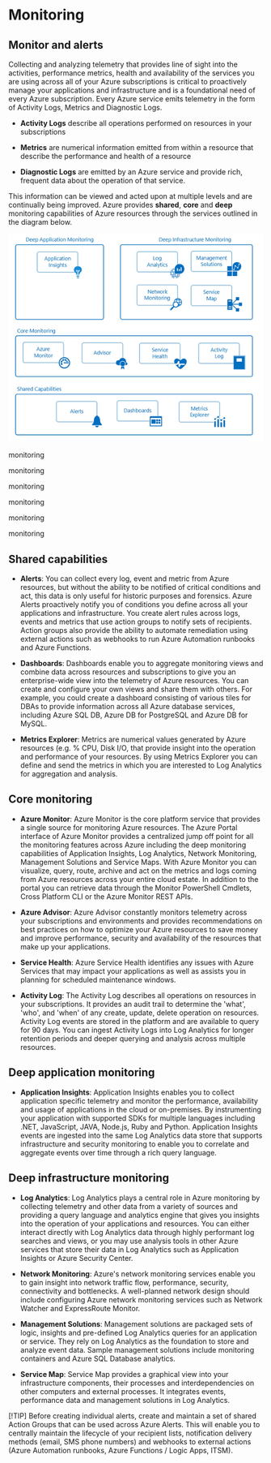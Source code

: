 Monitoring
==========

Monitor and alerts
------------------

Collecting and analyzing telemetry that provides line of sight into the
activities, performance metrics, health and availability of the services you are
using across all of your Azure subscriptions is critical to proactively manage
your applications and infrastructure and is a foundational need of every Azure
subscription. Every Azure service emits telemetry in the form of Activity Logs,
Metrics and Diagnostic Logs.

-   **Activity Logs** describe all operations performed on resources in your
    subscriptions

-   **Metrics** are numerical information emitted from within a resource that
    describe the performance and health of a resource

-   **Diagnostic Logs** are emitted by an Azure service and provide rich,
    frequent data about the operation of that service.

This information can be viewed and acted upon at multiple levels and are
continually being improved. Azure provides **shared**, **core** and **deep**
monitoring capabilities of Azure resources through the services outlined in the
diagram below.

![monitoring](media/c35e3a4bafc3e5998b5b340c1d439179.png)

monitoring

monitoring

monitoring

monitoring

monitoring

monitoring

Shared capabilities
-------------------

-   **Alerts**: You can collect every log, event and metric from Azure
    resources, but without the ability to be notified of critical conditions and
    act, this data is only useful for historic purposes and forensics. Azure
    Alerts proactively notify you of conditions you define across all your
    applications and infrastructure. You create alert rules across logs, events
    and metrics that use action groups to notify sets of recipients. Action
    groups also provide the ability to automate remediation using external
    actions such as webhooks to run Azure Automation runbooks and Azure
    Functions.

-   **Dashboards**: Dashboards enable you to aggregate monitoring views and
    combine data across resources and subscriptions to give you an
    enterprise-wide view into the telemetry of Azure resources. You can create
    and configure your own views and share them with others. For example, you
    could create a dashboard consisting of various tiles for DBAs to provide
    information across all Azure database services, including Azure SQL DB,
    Azure DB for PostgreSQL and Azure DB for MySQL.

-   **Metrics Explorer**: Metrics are numerical values generated by Azure
    resources (e.g. % CPU, Disk I/O, that provide insight into the operation and
    performance of your resources. By using Metrics Explorer you can define and
    send the metrics in which you are interested to Log Analytics for
    aggregation and analysis.

Core monitoring
---------------

-   **Azure Monitor**: Azure Monitor is the core platform service that provides
    a single source for monitoring Azure resources. The Azure Portal interface
    of Azure Monitor provides a centralized jump off point for all the
    monitoring features across Azure including the deep monitoring capabilities
    of Application Insights, Log Analytics, Network Monitoring, Management
    Solutions and Service Maps. With Azure Monitor you can visualize, query,
    route, archive and act on the metrics and logs coming from Azure resources
    across your entire cloud estate. In addition to the portal you can retrieve
    data through the Monitor PowerShell Cmdlets, Cross Platform CLI or the Azure
    Monitor REST APIs.

-   **Azure Advisor**: Azure Advisor constantly monitors telemetry across your
    subscriptions and environments and provides recommendations on best
    practices on how to optimize your Azure resources to save money and improve
    performance, security and availability of the resources that make up your
    applications.

-   **Service Health**: Azure Service Health identifies any issues with Azure
    Services that may impact your applications as well as assists you in
    planning for scheduled maintenance windows.

-   **Activity Log**: The Activity Log describes all operations on resources in
    your subscriptions. It provides an audit trail to determine the 'what',
    'who', and 'when' of any create, update, delete operation on resources.
    Activity Log events are stored in the platform and are available to query
    for 90 days. You can ingest Activity Logs into Log Analytics for longer
    retention periods and deeper querying and analysis across multiple
    resources.

Deep application monitoring
---------------------------

-   **Application Insights**: Application Insights enables you to collect
    application specific telemetry and monitor the performance, availability and
    usage of applications in the cloud or on-premises. By instrumenting your
    application with supported SDKs for multiple languages including .NET,
    JavaScript, JAVA, Node.js, Ruby and Python. Application Insights events are
    ingested into the same Log Analytics data store that supports infrastructure
    and security monitoring to enable you to correlate and aggregate events over
    time through a rich query language.

Deep infrastructure monitoring
------------------------------

-   **Log Analytics**: Log Analytics plays a central role in Azure monitoring by
    collecting telemetry and other data from a variety of sources and providing
    a query language and analytics engine that gives you insights into the
    operation of your applications and resources. You can either interact
    directly with Log Analytics data through highly performant log searches and
    views, or you may use analysis tools in other Azure services that store
    their data in Log Analytics such as Application Insights or Azure Security
    Center.

-   **Network Monitoring**: Azure's network monitoring services enable you to
    gain insight into network traffic flow, performance, security, connectivity
    and bottlenecks. A well-planned network design should include configuring
    Azure network monitoring services such as Network Watcher and ExpressRoute
    Monitor.

-   **Management Solutions**: Management solutions are packaged sets of logic,
    insights and pre-defined Log Analytics queries for an application or
    service. They rely on Log Analytics as the foundation to store and analyze
    event data. Sample management solutions include monitoring containers and
    Azure SQL Database analytics.

-   **Service Map**: Service Map provides a graphical view into your
    infrastructure components, their processes and interdependencies on other
    computers and external processes. It integrates events, performance data and
    management solutions in Log Analytics.

[!TIP] Before creating individual alerts, create and maintain a set of shared
Action Groups that can be used across Azure Alerts. This will enable you to
centrally maintain the lifecycle of your recipient lists, notification delivery
methods (email, SMS phone numbers) and webhooks to external actions (Azure
Automation runbooks, Azure Functions / Logic Apps, ITSM).
